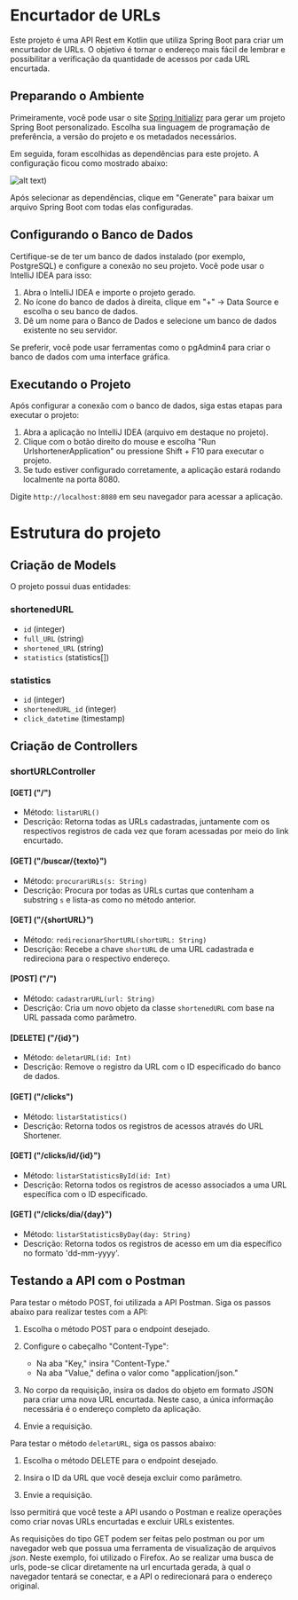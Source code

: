 # Encurtador de URLs

Este projeto é uma API Rest em Kotlin que utiliza Spring Boot para criar um encurtador de URLs. O objetivo é tornar o endereço mais fácil de lembrar e possibilitar a verificação da quantidade de acessos por cada URL encurtada.

## Preparando o Ambiente

Primeiramente, você pode usar o site [Spring Initializr](https://start.spring.io/) para gerar um projeto Spring Boot personalizado. Escolha sua linguagem de programação de preferência, a versão do projeto e os metadados necessários.

Em seguida, foram escolhidas as dependências para este projeto. A configuração ficou como mostrado abaixo:

![alt text](https://github.com/Elardenberg/urlshortener/assets/spring%20initializr))

Após selecionar as dependências, clique em "Generate" para baixar um arquivo Spring Boot com todas elas configuradas.

## Configurando o Banco de Dados

Certifique-se de ter um banco de dados instalado (por exemplo, PostgreSQL) e configure a conexão no seu projeto. Você pode usar o IntelliJ IDEA para isso:

1. Abra o IntelliJ IDEA e importe o projeto gerado.
2. No ícone do banco de dados à direita, clique em "+" -> Data Source e escolha o seu banco de dados.
3. Dê um nome para o Banco de Dados e selecione um banco de dados existente no seu servidor.

Se preferir, você pode usar ferramentas como o pgAdmin4 para criar o banco de dados com uma interface gráfica.

## Executando o Projeto

Após configurar a conexão com o banco de dados, siga estas etapas para executar o projeto:

1. Abra a aplicação no IntelliJ IDEA (arquivo em destaque no projeto).
2. Clique com o botão direito do mouse e escolha "Run UrlshortenerApplication" ou pressione Shift + F10 para executar o projeto.
3. Se tudo estiver configurado corretamente, a aplicação estará rodando localmente na porta 8080.

Digite `http://localhost:8080` em seu navegador para acessar a aplicação.

# Estrutura do projeto

## Criação de Models

O projeto possui duas entidades:

### shortenedURL

- `id` (integer)
- `full_URL` (string)
- `shortened_URL` (string)
- `statistics` (statistics[])

### statistics

- `id` (integer)
- `shortenedURL_id` (integer)
- `click_datetime` (timestamp)

## Criação de Controllers

### shortURLController

#### [GET] ("/")

- Método: `listarURL()`
- Descrição: Retorna todas as URLs cadastradas, juntamente com os respectivos registros de cada vez que foram acessadas por meio do link encurtado.

#### [GET] ("/buscar/{texto}")

- Método: `procurarURLs(s: String)`
- Descrição: Procura por todas as URLs curtas que contenham a substring `s` e lista-as como no método anterior.

#### [GET] ("/{shortURL}")

- Método: `redirecionarShortURL(shortURL: String)`
- Descrição: Recebe a chave `shortURL` de uma URL cadastrada e redireciona para o respectivo endereço.

#### [POST] ("/")

- Método: `cadastrarURL(url: String)`
- Descrição: Cria um novo objeto da classe `shortenedURL` com base na URL passada como parâmetro.

#### [DELETE] ("/{id}")

- Método: `deletarURL(id: Int)`
- Descrição: Remove o registro da URL com o ID especificado do banco de dados.

#### [GET] ("/clicks")

- Método: `listarStatistics()`
- Descrição: Retorna todos os registros de acessos através do URL Shortener.

#### [GET] ("/clicks/id/{id}")

- Método: `listarStatisticsById(id: Int)`
- Descrição: Retorna todos os registros de acesso associados a uma URL específica com o ID especificado.

#### [GET] ("/clicks/dia/{day}")

- Método: `listarStatisticsByDay(day: String)`
- Descrição: Retorna todos os registros de acesso em um dia específico no formato 'dd-mm-yyyy'.

## Testando a API com o Postman

Para testar o método POST, foi utilizada a API Postman. Siga os passos abaixo para realizar testes com a API:

1. Escolha o método POST para o endpoint desejado.

2. Configure o cabeçalho "Content-Type":
   - Na aba "Key," insira "Content-Type."
   - Na aba "Value," defina o valor como "application/json."

3. No corpo da requisição, insira os dados do objeto em formato JSON para criar uma nova URL encurtada. Neste caso, a única informação necessária é o endereço completo da aplicação.

4. Envie a requisição.

Para testar o método `deletarURL`, siga os passos abaixo:

1. Escolha o método DELETE para o endpoint desejado.

2. Insira o ID da URL que você deseja excluir como parâmetro.

3. Envie a requisição.

Isso permitirá que você teste a API usando o Postman e realize operações como criar novas URLs encurtadas e excluir URLs existentes.

As requisições do tipo GET podem ser feitas pelo postman ou por um navegador web que possua uma ferramenta de visualização de arquivos _json_. Neste exemplo, foi utilizado o Firefox. Ao se realizar uma busca de urls, pode-se clicar diretamente na url encurtada gerada, à qual o navegador tentará se conectar, e a API o redirecionará para o endereço original.
